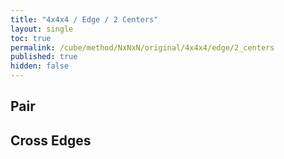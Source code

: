 ```yaml
---
title: "4x4x4 / Edge / 2 Centers"
layout: single
toc: true
permalink: /cube/method/NxNxN/original/4x4x4/edge/2_centers
published: true
hidden: false
---
```


<head>
  <base target="_blank">
  <link
    rel   = "stylesheet"
    type  = "text/css"
    href  = "/assets/css/twisty/4x4x4.css"
  >
  <script
    src   = "https://cdn.cubing.net/js/cubing/twisty"
    type  = "module"
    defer
  ></script>
</head>



## Pair

<div class="twisty-wrapper">
  <twisty-player
    puzzle                    = "4x4x4"
    experimental-stickering   = "Cross"
    alg                       = "F2 2R'"
    experimental-setup-alg    = "z D B U D F D 2R F U B D 2R B' U' F 2R z2"
    experimental-setup-anchor = "start"
    tempo-scale               = "1.3"
  ></twisty-player>
</div>



## Cross Edges

<div class="twisty-wrapper">
  <twisty-player
    puzzle                    = "4x4x4"
    experimental-stickering   = "Cross"
    alg                       = "R' F 2L2 F"
    experimental-setup-alg    = "z D B U D F D 2R F U B D 2R B' U' F 2R z2 U2 2L F'"
    experimental-setup-anchor = "start"
    tempo-scale               = "1.3"
  ></twisty-player>
</div>
